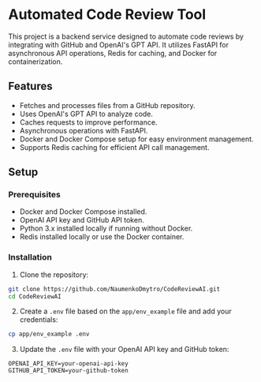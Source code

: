 # Automated Code Review Tool
This project is a backend service designed to automate code reviews by integrating with GitHub and OpenAI's GPT API. It utilizes FastAPI for asynchronous API operations, Redis for caching, and Docker for containerization.

## Features
* Fetches and processes files from a GitHub repository.
* Uses OpenAI's GPT API to analyze code.
* Caches requests to improve performance.
* Asynchronous operations with FastAPI.
* Docker and Docker Compose setup for easy environment management.
* Supports Redis caching for efficient API call management.

## Setup
### Prerequisites
* Docker and Docker Compose installed.
* OpenAI API key and GitHub API token.
* Python 3.x installed locally if running without Docker.
* Redis installed locally or use the Docker container.

### Installation

1. Clone the repository:
```bash
git clone https://github.com/NaumenkoDmytro/CodeReviewAI.git
cd CodeReviewAI
```
2. Create a `.env` file based on the `app/env_example` file and add your credentials:
```bash
cp app/env_example .env
```
3. Update the `.env` file with your OpenAI API key and GitHub token:
```env
OPENAI_API_KEY=your-openai-api-key
GITHUB_API_TOKEN=your-github-token
```

